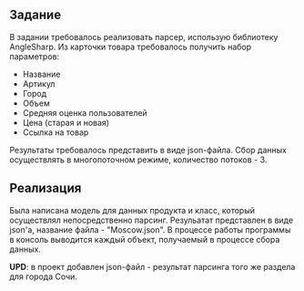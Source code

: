 ## Задание
В задании требовалось реализовать парсер, использую библиотеку AngleSharp. Из карточки товара требовалось получить набор параметров:

- Название
- Артикул
- Город 
- Объем
- Средняя оценка пользователей 
- Цена (старая и новая)
- Ссылка на товар

Результаты требовалось представить в виде json-файла. Сбор данных осуществлять в многопоточном режиме, количество потоков - 3.

## Реализация 

Была написана модель для данных продукта и класс, который осуществлял непосредственно парсинг. Резульатат представлен в виде json'а, название файла - "Moscow.json". В процессе работы программы в консоль выводится каждый объект, получаемый в процессе сбора данных. 

**UPD**: в проект добавлен json-файл - результат парсинга того же раздела для города Сочи.